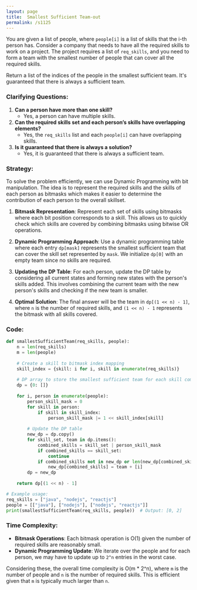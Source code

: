 ```yaml
---
layout: page
title:  Smallest Sufficient Team-out
permalink: /s1125
---
```


You are given a list of people, where `people[i]` is a list of skills that the i-th person has. Consider a company that needs to have all the required skills to work on a project. The project requires a list of `req_skills`, and you need to form a team with the smallest number of people that can cover all the required skills.

Return a list of the indices of the people in the smallest sufficient team. It's guaranteed that there is always a sufficient team.

### Clarifying Questions:
1. **Can a person have more than one skill?**
   - Yes, a person can have multiple skills.
2. **Can the required skills set and each person’s skills have overlapping elements?**
   - Yes, the `req_skills` list and each `people[i]` can have overlapping skills.
3. **Is it guaranteed that there is always a solution?**
   - Yes, it is guaranteed that there is always a sufficient team.

### Strategy:

To solve the problem efficiently, we can use Dynamic Programming with bit manipulation. The idea is to represent the required skills and the skills of each person as bitmasks which makes it easier to determine the contribution of each person to the overall skillset.

1. **Bitmask Representation**: 
   Represent each set of skills using bitmasks where each bit position corresponds to a skill. This allows us to quickly check which skills are covered by combining bitmasks using bitwise OR operations.

2. **Dynamic Programming Approach**: 
   Use a dynamic programming table where each entry `dp[mask]` represents the smallest sufficient team that can cover the skill set represented by `mask`. We initialize `dp[0]` with an empty team since no skills are required.

3. **Updating the DP Table**:
   For each person, update the DP table by considering all current states and forming new states with the person's skills added. This involves combining the current team with the new person's skills and checking if the new team is smaller.

4. **Optimal Solution**: 
   The final answer will be the team in `dp[(1 << n) - 1]`, where `n` is the number of required skills, and `(1 << n) - 1` represents the bitmask with all skills covered.

### Code:

```python
def smallestSufficientTeam(req_skills, people):
    n = len(req_skills)
    m = len(people)
    
    # Create a skill to bitmask index mapping
    skill_index = {skill: i for i, skill in enumerate(req_skills)}
    
    # DP array to store the smallest sufficient team for each skill combination
    dp = {0: []}
    
    for i, person in enumerate(people):
        person_skill_mask = 0
        for skill in person:
            if skill in skill_index:
                person_skill_mask |= 1 << skill_index[skill]
        
        # Update the DP table
        new_dp = dp.copy()
        for skill_set, team in dp.items():
            combined_skills = skill_set | person_skill_mask
            if combined_skills == skill_set:
                continue
            if combined_skills not in new_dp or len(new_dp[combined_skills]) > len(team) + 1:
                new_dp[combined_skills] = team + [i]
        dp = new_dp
    
    return dp[(1 << n) - 1]

# Example usage:
req_skills = ["java", "nodejs", "reactjs"]
people = [["java"], ["nodejs"], ["nodejs", "reactjs"]]
print(smallestSufficientTeam(req_skills, people))  # Output: [0, 2]
```

### Time Complexity:

- **Bitmask Operations**: Each bitmask operation is O(1) given the number of required skills are reasonably small.
- **Dynamic Programming Update**: We iterate over the people and for each person, we may have to update up to `2^n` entries in the worst case.

Considering these, the overall time complexity is O(m * 2^n), where `m` is the number of people and `n` is the number of required skills. This is efficient given that `m` is typically much larger than `n`.